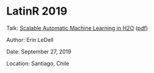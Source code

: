 # LatinR 2019

Talk: [Scalable Automatic Machine Learning in H2O](https://latin-r.com/schedule/) ([pdf](https://github.com/ledell/LatinR-2019-keynote/blob/main/h2o_automl_latinr_sept2019.pdf))

Author: Erin LeDell

Date: September 27, 2019

Location: Santiago, Chile
